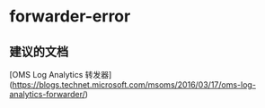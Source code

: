 
<properties
    pageTitle="forwarder-error"
    description="与转发器错误相关的问题"
    service="microsoft.operationalinsights"
    resource="operationalinsightsaccounts"
    authors="adoylemsft"
    displayorder=""
    selfHelpType="generic"
    supportTopicIds="32536544"
    resourceTags=""
    productPesIds="15725"
    cloudEnvironments="public, Blackforest, Fairfax"
/>


# forwarder-error


## **建议的文档**
[OMS Log Analytics 转发器] (https://blogs.technet.microsoft.com/msoms/2016/03/17/oms-log-analytics-forwarder/)


<!--HONumber=Oct16_HO5-->


